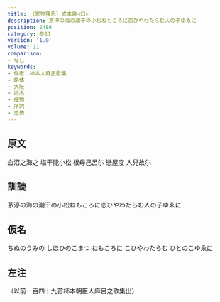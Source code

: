 ```yaml
---
title: （寄物陳思）或本歌<曰>
description: 茅渟の海の潮干の小松ねもころに恋ひやわたらむ人の子ゆゑに
position: 2486
category: 巻11
version: '1.0'
volume: 11
comparison:
- なし
keywords:
- 作者：柿本人麻呂歌集
- 略体
- 大阪
- 地名
- 植物
- 序詞
- 恋情
---
```


## 原文

血沼之海之 塩干能小松 根母己呂尓 戀屋度 人兒故尓

## 訓読

茅渟の海の潮干の小松ねもころに恋ひやわたらむ人の子ゆゑに

## 仮名

ちぬのうみの しほひのこまつ ねもころに こひやわたらむ ひとのこゆゑに

## 左注

（以前一百四十九首柿本朝臣人麻呂之歌集出）
